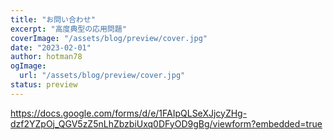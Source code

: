 ```yaml
---
title: "お問い合わせ"
excerpt: "高度典型の応用問題"
coverImage: "/assets/blog/preview/cover.jpg"
date: "2023-02-01"
author: hotman78
ogImage:
  url: "/assets/blog/preview/cover.jpg"
status: preview
---
```


https://docs.google.com/forms/d/e/1FAIpQLSeXJjcyZHg-dzf2YZpOj_QGV5zZ5nLhZbzbiUxq0DFyOD9gBg/viewform?embedded=true
